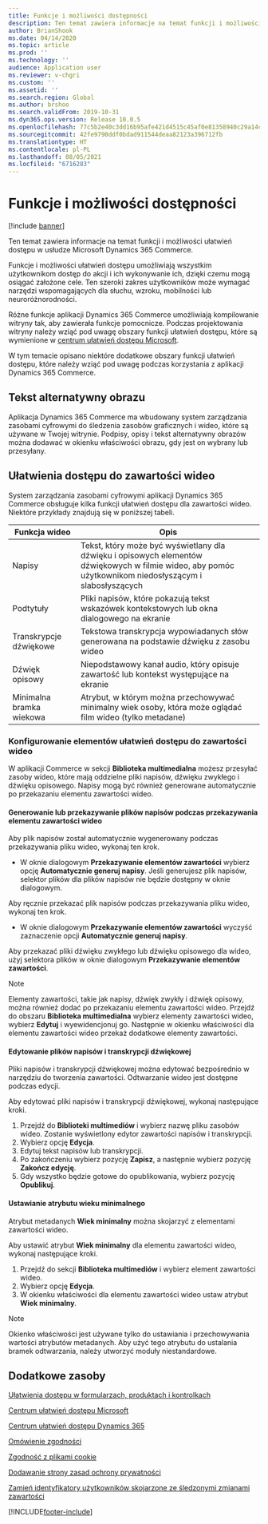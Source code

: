 ```yaml
---
title: Funkcje i możliwości dostępności
description: Ten temat zawiera informacje na temat funkcji i możliwości ułatwień dostępu w usłudze Microsoft Dynamics 365 Commerce.
author: BrianShook
ms.date: 04/14/2020
ms.topic: article
ms.prod: ''
ms.technology: ''
audience: Application user
ms.reviewer: v-chgri
ms.custom: ''
ms.assetid: ''
ms.search.region: Global
ms.author: brshoo
ms.search.validFrom: 2019-10-31
ms.dyn365.ops.version: Release 10.0.5
ms.openlocfilehash: 77c5b2e40c3dd16b95afe421d4515c45af0e81358940c29a14c03754c39a076e
ms.sourcegitcommit: 42fe9790ddf0bdad911544deaa82123a396712fb
ms.translationtype: HT
ms.contentlocale: pl-PL
ms.lasthandoff: 08/05/2021
ms.locfileid: "6716283"
---
```

# <a name="accessibility-features-and-capabilities"></a>Funkcje i możliwości dostępności

[!include [banner](includes/banner.md)]

Ten temat zawiera informacje na temat funkcji i możliwości ułatwień dostępu w usłudze Microsoft Dynamics 365 Commerce.

Funkcje i możliwości ułatwień dostępu umożliwiają wszystkim użytkownikom dostęp do akcji i ich wykonywanie ich, dzięki czemu mogą osiągać założone cele. Ten szeroki zakres użytkowników może wymagać narzędzi wspomagających dla słuchu, wzroku, mobilności lub neuroróżnorodności.

Różne funkcje aplikacji Dynamics 365 Commerce umożliwiają kompilowanie witryny tak, aby zawierała funkcje pomocnicze. Podczas projektowania witryny należy wziąć pod uwagę obszary funkcji ułatwień dostępu, które są wymienione w [centrum ułatwień dostępu Microsoft](https://www.microsoft.com/accessibility). 

W tym temacie opisano niektóre dodatkowe obszary funkcji ułatwień dostępu, które należy wziąć pod uwagę podczas korzystania z aplikacji Dynamics 365 Commerce.

## <a name="image-alt-text"></a>Tekst alternatywny obrazu

Aplikacja Dynamics 365 Commerce ma wbudowany system zarządzania zasobami cyfrowymi do śledzenia zasobów graficznych i wideo, które są używane w Twojej witrynie. Podpisy, opisy i tekst alternatywny obrazów można dodawać w okienku właściwości obrazu, gdy jest on wybrany lub przesyłany.

## <a name="video-accessibility"></a>Ułatwienia dostępu do zawartości wideo

System zarządzania zasobami cyfrowymi aplikacji Dynamics 365 Commerce obsługuje kilka funkcji ułatwień dostępu dla zawartości wideo. Niektóre przykłady znajdują się w poniższej tabeli.

| Funkcja wideo               | Opis |
|-----------------------------|-------------|
| Napisy      | Tekst, który może być wyświetlany dla dźwięku i opisowych elementów dźwiękowych w filmie wideo, aby pomóc użytkownikom niedosłyszącym i slabosłyszących |
| Podtytuły                   | Pliki napisów, które pokazują tekst wskazówek kontekstowych lub okna dialogowego na ekranie |
| Transkrypcje dźwiękowe           | Tekstowa transkrypcja wypowiadanych słów generowana na podstawie dźwięku z zasobu wideo |
| Dźwięk opisowy           | Niepodstawowy kanał audio, który opisuje zawartość lub kontekst występujące na ekranie |
| Minimalna bramka wiekowa            | Atrybut, w którym można przechowywać minimalny wiek osoby, która może oglądać film wideo (tylko metadane) |

### <a name="configure-video-accessibility-elements"></a>Konfigurowanie elementów ułatwień dostępu do zawartości wideo

W aplikacji Commerce w sekcji **Biblioteka multimedialna** możesz przesyłać zasoby wideo, które mają oddzielne pliki napisów, dźwięku zwykłego i dźwięku opisowego. Napisy mogą być również generowane automatycznie po przekazaniu elementu zawartości wideo.

#### <a name="generate-or-upload-closed-caption-files-during-video-asset-upload"></a>Generowanie lub przekazywanie plików napisów podczas przekazywania elementu zawartości wideo

Aby plik napisów został automatycznie wygenerowany podczas przekazywania pliku wideo, wykonaj ten krok.

- W oknie dialogowym **Przekazywanie elementów zawartości** wybierz opcję **Automatycznie generuj napisy**. Jeśli generujesz plik napisów, selektor plików dla plików napisów nie będzie dostępny w oknie dialogowym.

Aby ręcznie przekazać plik napisów podczas przekazywania pliku wideo, wykonaj ten krok.

- W oknie dialogowym **Przekazywanie elementów zawartości** wyczyść zaznaczenie opcji **Automatycznie generuj napisy**.

Aby przekazać pliki dźwięku zwykłego lub dźwięku opisowego dla wideo, użyj selektora plików w oknie dialogowym **Przekazywanie elementów zawartości**.

> [!NOTE]
> Elementy zawartości, takie jak napisy, dźwięk zwykły i dźwięk opisowy, można również dodać po przekazaniu elementu zawartości wideo. Przejdź do obszaru **Biblioteka multimedialna** wybierz elementy zawartości wideo, wybierz **Edytuj** i wyewidencjonuj go. Następnie w okienku właściwości dla elementu zawartości wideo przekaż dodatkowe elementy zawartości.

#### <a name="edit-cc-and-audio-transcript-files"></a>Edytowanie plików napisów i transkrypcji dźwiękowej

Pliki napisów i transkrypcji dźwiękowej można edytować bezpośrednio w narzędziu do tworzenia zawartości. Odtwarzanie wideo jest dostępne podczas edycji.

Aby edytować pliki napisów i transkrypcji dźwiękowej, wykonaj następujące kroki.

1. Przejdź do **Biblioteki multimediów** i wybierz nazwę pliku zasobów wideo. Zostanie wyświetlony edytor zawartości napisów i transkrypcji.
1. Wybierz opcję **Edycja**.
1. Edytuj tekst napisów lub transkrypcji.
1. Po zakończeniu wybierz pozycję **Zapisz**, a następnie wybierz pozycję **Zakończ edycję**.
1. Gdy wszystko będzie gotowe do opublikowania, wybierz pozycję **Opublikuj**.

#### <a name="set-the-minimum-age-attribute"></a>Ustawianie atrybutu wieku minimalnego

Atrybut metadanych **Wiek minimalny** można skojarzyć z elementami zawartości wideo.

Aby ustawić atrybut **Wiek minimalny** dla elementu zawartości wideo, wykonaj następujące kroki.

1. Przejdź do sekcji **Biblioteka multimediów** i wybierz element zawartości wideo.
1. Wybierz opcję **Edycja**.
1. W okienku właściwości dla elementu zawartości wideo ustaw atrybut **Wiek minimalny**.

> [!NOTE]
> Okienko właściwości jest używane tylko do ustawiania i przechowywania wartości atrybutów metadanych. Aby użyć tego atrybutu do ustalania bramek odtwarzania, należy utworzyć moduły niestandardowe.

## <a name="additional-resources"></a>Dodatkowe zasoby

[Ułatwienia dostępu w formularzach, produktach i kontrolkach](/dynamics365/unified-operations/dev-itpro/user-interface/enable-accessibility)

[Centrum ułatwień dostępu Microsoft](https://www.microsoft.com/accessibility)

[Centrum ułatwień dostępu Dynamics 365](/dynamics365/get-started/accessibility/index)

[Omówienie zgodności](compliance-overview.md)

[Zgodność z plikami cookie](cookie-compliance.md)

[Dodawanie strony zasad ochrony prywatności](add-privacy-page.md)

[Zamień identyfikatory użytkowników skojarzone ze śledzonymi zmianami zawartości](replace-IDs-tracked-changes.md)


[!INCLUDE[footer-include](../includes/footer-banner.md)]